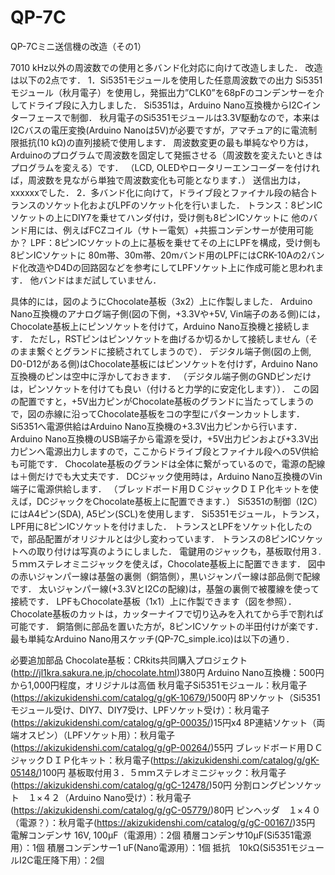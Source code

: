 # QP-7C
QP-7Cミニ送信機の改造（その1）

7010 kHz以外の周波数での使用と多バンド化対応に向けて改造しました．
改造は以下の2点です．
1．Si5351モジュールを使用した任意周波数での出力
	Si5351モジュール（秋月電子）を使用し，発振出力”CLK0”を68pFのコンデンサーを介してドライブ段に入力しました．
	Si5351は，Arduino Nano互換機からI2Cインターフェースで制御．
	秋月電子のSi5351モジュールは3.3V駆動なので，本来はI2Cバスの電圧変換(Arduino Nanoは5V)が必要ですが，アマチュア的に電流制限抵抗(10 kΩ)の直列接続で使用します．
	周波数変更の最も単純なやり方は，Arduinoのプログラムで周波数を固定して発振させる（周波数を変えたいときはプログラムを変える）です．
	（LCD, OLEDやロータリーエンコーダーを付ければ，周波数を見ながら単独で周波数変化も可能となります．）
	送信出力は，xxxxxxでした．
2．多バンド化に向けて，ドライブ段とファイナル段の結合トランスのソケット化およびLPFのソケット化を行いました．
	トランス：8ピンICソケットの上にDIY7を乗せてハンダ付け，受け側も8ピンICソケットに
		他のバンド用には、例えばFCZコイル（サトー電気）+共振コンデンサーが使用可能か？
	LPF：8ピンICソケットの上に基板を乗せてその上にLPFを構成，受け側も8ピンICソケットに
		80m帯、30m帯、20mバンド用のLPFにはCRK-10Aの2バンド化改造やD4Dの回路図などを参考にしてLPFソケット上に作成可能と思われます．
	他バンドはまだ試していません．

具体的には，図のようにChocolate基板（3x2）上に作製しました．
Arduino Nano互換機のアナログ端子側(図の下側，+3.3Vや+5V, Vin端子のある側)には，Chocolate基板上にピンソケットを付けて，Arduino Nano互換機と接続します．
ただし，RSTピンはピンソケットを曲げるか切るかして接続しません（そのまま繋ぐとグランドに接続されてしまうので）．
デジタル端子側(図の上側, D0-D12がある側)はChocolate基板にはピンソケットを付けず，Arduino Nano互換機のピンは空中に浮かしておきます．
（デジタル端子側のGNDピンだけは，ピンソケットを付けても良い（付けると力学的に安定化します））．
この図の配置ですと，+5V出力ピンがChocolate基板のグランドに当たってしまうので，図の赤線に沿ってChocolate基板をコの字型にパターンカットします．
Si5351へ電源供給はArduino Nano互換機の+3.3V出力ピンから行います．
Arduino Nano互換機のUSB端子から電源を受け，+5V出力ピンおよび+3.3V出力ピンへ電源出力しますので，ここからドライブ段とファイナル段への5V供給も可能です．
Chocolate基板のグランドは全体に繋がっているので，電源の配線は＋側だけでも大丈夫です．
DCジャック使用時は，Arduino Nano互換機のVin端子に電源供給します．
（ブレッドボード用ＤＣジャックＤＩＰ化キットを使えば，DCジャックをChocolate基板上に配置できます．）
Si5351の制御（I2C）にはA4ピン(SDA), A5ピン(SCL)を使用します．
Si5351モジュール，トランス，LPF用に8ピンICソケットを付けました．
トランスとLPFをソケット化したので，部品配置がオリジナルとは少し変わっています．
トランスの8ピンICソケットへの取り付けは写真のようにしました．
電鍵用のジャックも，基板取付用３.５ｍｍステレオミニジャックを使えば，Chocolate基板上に配置できます．
図中の赤いジャンパー線は基盤の裏側（銅箔側），黒いジャンパー線は部品側で配線です．
太いジャンパー線(+3.3VとI2Cの配線)は，基盤の裏側で被覆線を使って接続です．
LPFもChocolate基板（1x1）上に作製できます（図を参照）．
Chocolate基板のカットは，カッターナイフで切り込みを入れてから手で割れば可能です．
銅箔側に部品を置いた方が，8ピンICソケットの半田付けが楽です．
最も単純なArduino Nano用スケッチ(QP-7C_simple.ico)は以下の通り．

必要追加部品
Chocolate基板：CRkits共同購入プロジェクト(http://jl1kra.sakura.ne.jp/chocolate.html)380円
Arduino Nano互換機：500円から1,000円程度，オリジナルは高価
秋月電子Si5351モジュール：秋月電子(https://akizukidenshi.com/catalog/g/gK-10679/)500円
8Pソケット（Si5351モジュール受け、DIY7、DIY7受け、LPFソケット受け）：秋月電子(https://akizukidenshi.com/catalog/g/gP-00035/)15円x4
8P連結ソケット（両端オスピン）（LPFソケット用）：秋月電子(https://akizukidenshi.com/catalog/g/gP-00264/)55円
ブレッドボード用ＤＣジャックＤＩＰ化キット：秋月電子(https://akizukidenshi.com/catalog/g/gK-05148/)100円
基板取付用３．５ｍｍステレオミニジャック：秋月電子(https://akizukidenshi.com/catalog/g/gC-12478/)50円
分割ロングピンソケット　１×４２（Arduino Nano受け）：秋月電子(https://akizukidenshi.com/catalog/g/gC-05779/)80円
ピンヘッダ　１×４０（電源？）：秋月電子(https://akizukidenshi.com/catalog/g/gC-00167/)35円
電解コンデンサ 16V, 100μF（電源用）：2個
積層コンデンサ10μF(Si5351電源用）：1個
積層コンデンサー1 uF(Nano電源用）：1個
抵抗　10kΩ(Si5351モジュールI2C電圧降下用）：2個
